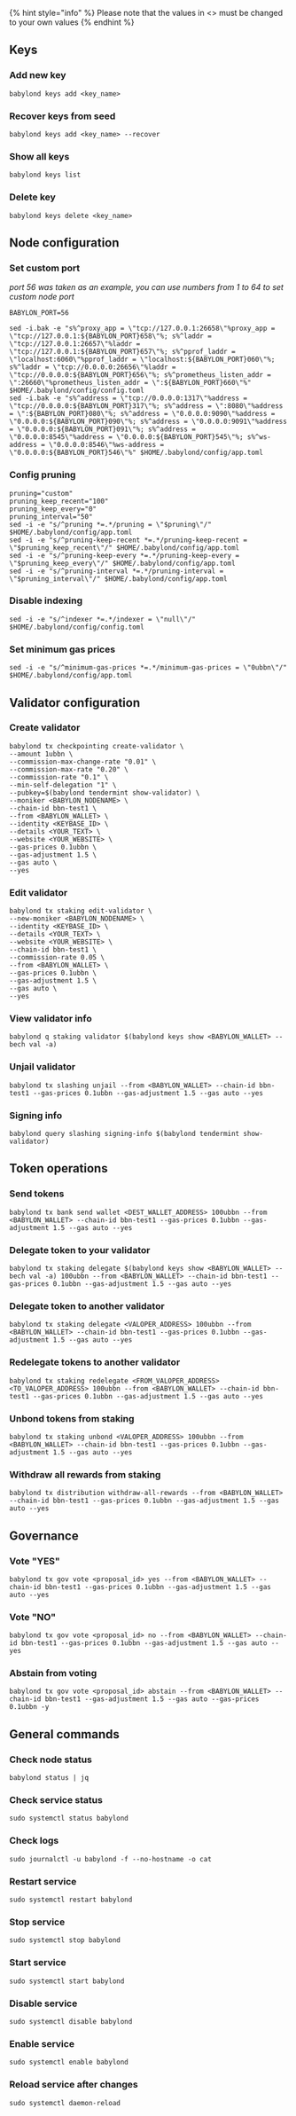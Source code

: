 {% hint style="info" %}
Please note that the values in <> must be changed to your own values
{% endhint %}

## Keys

### Add new key
```
babylond keys add <key_name>
```
### Recover keys from seed
```
babylond keys add <key_name> --recover
```
### Show all keys
```
babylond keys list
```
### Delete key
```
babylond keys delete <key_name>
```

## Node configuration

### Set custom port

*port 56 was taken as an example, you can use numbers from 1 to 64 to set custom node port*

```
BABYLON_PORT=56
```
```
sed -i.bak -e "s%^proxy_app = \"tcp://127.0.0.1:26658\"%proxy_app = \"tcp://127.0.0.1:${BABYLON_PORT}658\"%; s%^laddr = \"tcp://127.0.0.1:26657\"%laddr = \"tcp://127.0.0.1:${BABYLON_PORT}657\"%; s%^pprof_laddr = \"localhost:6060\"%pprof_laddr = \"localhost:${BABYLON_PORT}060\"%; s%^laddr = \"tcp://0.0.0.0:26656\"%laddr = \"tcp://0.0.0.0:${BABYLON_PORT}656\"%; s%^prometheus_listen_addr = \":26660\"%prometheus_listen_addr = \":${BABYLON_PORT}660\"%" $HOME/.babylond/config/config.toml
sed -i.bak -e "s%^address = \"tcp://0.0.0.0:1317\"%address = \"tcp://0.0.0.0:${BABYLON_PORT}317\"%; s%^address = \":8080\"%address = \":${BABYLON_PORT}080\"%; s%^address = \"0.0.0.0:9090\"%address = \"0.0.0.0:${BABYLON_PORT}090\"%; s%^address = \"0.0.0.0:9091\"%address = \"0.0.0.0:${BABYLON_PORT}091\"%; s%^address = \"0.0.0.0:8545\"%address = \"0.0.0.0:${BABYLON_PORT}545\"%; s%^ws-address = \"0.0.0.0:8546\"%ws-address = \"0.0.0.0:${BABYLON_PORT}546\"%" $HOME/.babylond/config/app.toml
```
### Config pruning
```
pruning="custom"
pruning_keep_recent="100"
pruning_keep_every="0"
pruning_interval="50"
sed -i -e "s/^pruning *=.*/pruning = \"$pruning\"/" $HOME/.babylond/config/app.toml
sed -i -e "s/^pruning-keep-recent *=.*/pruning-keep-recent = \"$pruning_keep_recent\"/" $HOME/.babylond/config/app.toml
sed -i -e "s/^pruning-keep-every *=.*/pruning-keep-every = \"$pruning_keep_every\"/" $HOME/.babylond/config/app.toml
sed -i -e "s/^pruning-interval *=.*/pruning-interval = \"$pruning_interval\"/" $HOME/.babylond/config/app.toml
```
### Disable indexing
```
sed -i -e "s/^indexer *=.*/indexer = \"null\"/" $HOME/.babylond/config/config.toml
```
### Set minimum gas prices
```
sed -i -e "s/^minimum-gas-prices *=.*/minimum-gas-prices = \"0ubbn\"/" $HOME/.babylond/config/app.toml
```

## Validator configuration

### Create validator
```
babylond tx checkpointing create-validator \
--amount 1ubbn \
--commission-max-change-rate "0.01" \
--commission-max-rate "0.20" \
--commission-rate "0.1" \
--min-self-delegation "1" \
--pubkey=$(babylond tendermint show-validator) \
--moniker <BABYLON_NODENAME> \
--chain-id bbn-test1 \
--from <BABYLON_WALLET> \
--identity <KEYBASE_ID> \
--details <YOUR_TEXT> \
--website <YOUR_WEBSITE> \
--gas-prices 0.1ubbn \
--gas-adjustment 1.5 \
--gas auto \
--yes
```
### Edit validator
```
babylond tx staking edit-validator \
--new-moniker <BABYLON_NODENAME> \
--identity <KEYBASE_ID> \
--details <YOUR_TEXT> \
--website <YOUR_WEBSITE> \
--chain-id bbn-test1 \
--commission-rate 0.05 \
--from <BABYLON_WALLET> \
--gas-prices 0.1ubbn \
--gas-adjustment 1.5 \
--gas auto \
--yes
```
### View validator info
```
babylond q staking validator $(babylond keys show <BABYLON_WALLET> --bech val -a)
```
### Unjail validator
```
babylond tx slashing unjail --from <BABYLON_WALLET> --chain-id bbn-test1 --gas-prices 0.1ubbn --gas-adjustment 1.5 --gas auto --yes 
```
### Signing info
```
babylond query slashing signing-info $(babylond tendermint show-validator)
```

## Token operations

### Send tokens
```
babylond tx bank send wallet <DEST_WALLET_ADDRESS> 100ubbn --from <BABYLON_WALLET> --chain-id bbn-test1 --gas-prices 0.1ubbn --gas-adjustment 1.5 --gas auto --yes
```
### Delegate token to your validator
```
babylond tx staking delegate $(babylond keys show <BABYLON_WALLET> --bech val -a) 100ubbn --from <BABYLON_WALLET> --chain-id bbn-test1 --gas-prices 0.1ubbn --gas-adjustment 1.5 --gas auto --yes
```
### Delegate token to another validator
```
babylond tx staking delegate <VALOPER_ADDRESS> 100ubbn --from <BABYLON_WALLET> --chain-id bbn-test1 --gas-prices 0.1ubbn --gas-adjustment 1.5 --gas auto --yes
```
### Redelegate tokens to another validator
```
babylond tx staking redelegate <FROM_VALOPER_ADDRESS> <TO_VALOPER_ADDRESS> 100ubbn --from <BABYLON_WALLET> --chain-id bbn-test1 --gas-prices 0.1ubbn --gas-adjustment 1.5 --gas auto --yes
```
### Unbond tokens from staking
```
babylond tx staking unbond <VALOPER_ADDRESS> 100ubbn --from <BABYLON_WALLET> --chain-id bbn-test1 --gas-prices 0.1ubbn --gas-adjustment 1.5 --gas auto --yes
```
### Withdraw all rewards from staking
```
babylond tx distribution withdraw-all-rewards --from <BABYLON_WALLET> --chain-id bbn-test1 --gas-prices 0.1ubbn --gas-adjustment 1.5 --gas auto --yes
```

## Governance
### Vote "YES"
```
babylond tx gov vote <proposal_id> yes --from <BABYLON_WALLET> --chain-id bbn-test1 --gas-prices 0.1ubbn --gas-adjustment 1.5 --gas auto --yes
```
### Vote "NO"
```
babylond tx gov vote <proposal_id> no --from <BABYLON_WALLET> --chain-id bbn-test1 --gas-prices 0.1ubbn --gas-adjustment 1.5 --gas auto --yes
```
### Abstain from voting
```
babylond tx gov vote <proposal_id> abstain --from <BABYLON_WALLET> --chain-id bbn-test1 --gas-adjustment 1.5 --gas auto --gas-prices 0.1ubbn -y
```

## General commands
### Check node status
```
babylond status | jq
```
### Check service status
```
sudo systemctl status babylond
```
### Check logs
```
sudo journalctl -u babylond -f --no-hostname -o cat
```
### Restart service
```
sudo systemctl restart babylond
```
### Stop service
```
sudo systemctl stop babylond
```
### Start service
```
sudo systemctl start babylond
```
### Disable service
```
sudo systemctl disable babylond
```
### Enable service
```
sudo systemctl enable babylond
```
### Reload service after changes
```
sudo systemctl daemon-reload
```
